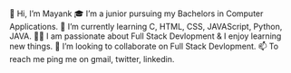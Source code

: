 👋 Hi, I’m Mayank
🎓 I’m a junior pursuing my Bachelors in Computer Applications.
🌱 I’m currently learning C, HTML, CSS, JAVAScript, Python, JAVA.
👨‍💻 I am passionate about Full Stack Devlopment & I enjoy learning new things.
💞️ I’m looking to collaborate on Full Stack Devlopment.
📫 To reach me ping me on gmail, twitter, linkedin.
